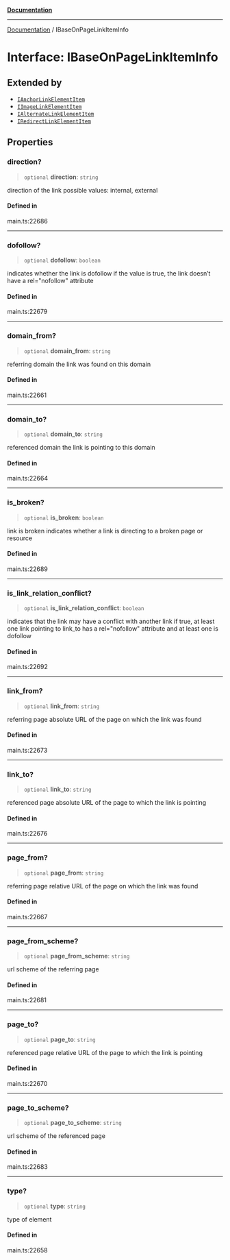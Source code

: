 [**Documentation**](../README.md)

***

[Documentation](../README.md) / IBaseOnPageLinkItemInfo

# Interface: IBaseOnPageLinkItemInfo

## Extended by

- [`IAnchorLinkElementItem`](IAnchorLinkElementItem.md)
- [`IImageLinkElementItem`](IImageLinkElementItem.md)
- [`IAlternateLinkElementItem`](IAlternateLinkElementItem.md)
- [`IRedirectLinkElementItem`](IRedirectLinkElementItem.md)

## Properties

### direction?

> `optional` **direction**: `string`

direction of the link
possible values: internal, external

#### Defined in

main.ts:22686

***

### dofollow?

> `optional` **dofollow**: `boolean`

indicates whether the link is dofollow
if the value is true, the link doesn’t have a rel="nofollow" attribute

#### Defined in

main.ts:22679

***

### domain\_from?

> `optional` **domain\_from**: `string`

referring domain
the link was found on this domain

#### Defined in

main.ts:22661

***

### domain\_to?

> `optional` **domain\_to**: `string`

referenced domain
the link is pointing to this domain

#### Defined in

main.ts:22664

***

### is\_broken?

> `optional` **is\_broken**: `boolean`

link is broken
indicates whether a link is directing to a broken page or resource

#### Defined in

main.ts:22689

***

### is\_link\_relation\_conflict?

> `optional` **is\_link\_relation\_conflict**: `boolean`

indicates that the link may have a conflict with another link
if true, at least one link pointing to link_to has a rel="nofollow" attribute and at least one is dofollow

#### Defined in

main.ts:22692

***

### link\_from?

> `optional` **link\_from**: `string`

referring page
absolute URL of the page on which the link was found

#### Defined in

main.ts:22673

***

### link\_to?

> `optional` **link\_to**: `string`

referenced page
absolute URL of the page to which the link is pointing

#### Defined in

main.ts:22676

***

### page\_from?

> `optional` **page\_from**: `string`

referring page
relative URL of the page on which the link was found

#### Defined in

main.ts:22667

***

### page\_from\_scheme?

> `optional` **page\_from\_scheme**: `string`

url scheme of the referring page

#### Defined in

main.ts:22681

***

### page\_to?

> `optional` **page\_to**: `string`

referenced page
relative URL of the page to which the link is pointing

#### Defined in

main.ts:22670

***

### page\_to\_scheme?

> `optional` **page\_to\_scheme**: `string`

url scheme of the referenced page

#### Defined in

main.ts:22683

***

### type?

> `optional` **type**: `string`

type of element

#### Defined in

main.ts:22658

